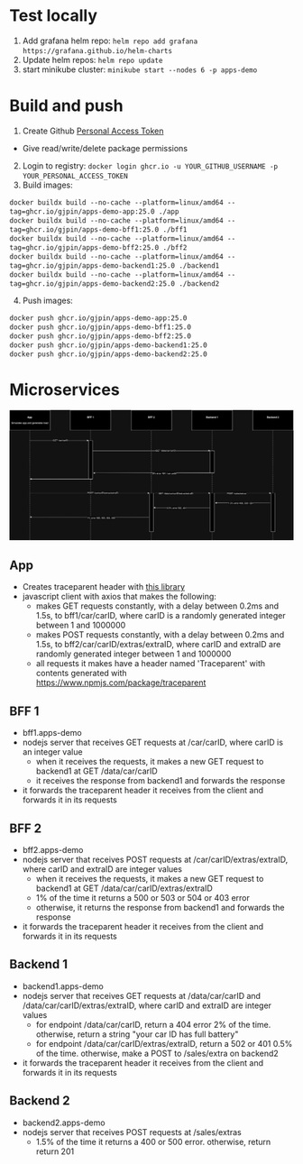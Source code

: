 # Test locally

1. Add grafana helm repo: `helm repo add grafana https://grafana.github.io/helm-charts`
2. Update helm repos: `helm repo update`
3. start minikube cluster: `minikube start --nodes 6 -p apps-demo`

# Build and push

1. Create Github [Personal Access Token](https://github.com/settings/tokens/new)

- Give read/write/delete package permissions

2. Login to registry: `docker login ghcr.io -u YOUR_GITHUB_USERNAME -p YOUR_PERSONAL_ACCESS_TOKEN`
3. Build images:

```
docker buildx build --no-cache --platform=linux/amd64 --tag=ghcr.io/gjpin/apps-demo-app:25.0 ./app
docker buildx build --no-cache --platform=linux/amd64 --tag=ghcr.io/gjpin/apps-demo-bff1:25.0 ./bff1
docker buildx build --no-cache --platform=linux/amd64 --tag=ghcr.io/gjpin/apps-demo-bff2:25.0 ./bff2
docker buildx build --no-cache --platform=linux/amd64 --tag=ghcr.io/gjpin/apps-demo-backend1:25.0 ./backend1
docker buildx build --no-cache --platform=linux/amd64 --tag=ghcr.io/gjpin/apps-demo-backend2:25.0 ./backend2
```

4. Push images:

```
docker push ghcr.io/gjpin/apps-demo-app:25.0
docker push ghcr.io/gjpin/apps-demo-bff1:25.0
docker push ghcr.io/gjpin/apps-demo-bff2:25.0
docker push ghcr.io/gjpin/apps-demo-backend1:25.0
docker push ghcr.io/gjpin/apps-demo-backend2:25.0
```

# Microservices

![diagram](apps-demo.drawio.png)

## App

- Creates traceparent header with [this library](https://www.npmjs.com/package/traceparent)
- javascript client with axios that makes the following:
  - makes GET requests constantly, with a delay between 0.2ms and 1.5s, to bff1/car/carID, where carID is a randomly generated integer between 1 and 1000000
  - makes POST requests constantly, with a delay between 0.2ms and 1.5s, to bff2/car/carID/extras/extraID, where carID and extraID are randomly generated integer between 1 and 1000000
  - all requests it makes have a header named 'Traceparent' with contents generated with https://www.npmjs.com/package/traceparent

## BFF 1

- bff1.apps-demo
- nodejs server that receives GET requests at /car/carID, where carID is an integer value
  - when it receives the requests, it makes a new GET request to backend1 at GET /data/car/carID
  - it receives the response from backend1 and forwards the response
- it forwards the traceparent header it receives from the client and forwards it in its requests

## BFF 2

- bff2.apps-demo
- nodejs server that receives POST requests at /car/carID/extras/extraID, where carID and extraID are integer values
  - when it receives the requests, it makes a new GET request to backend1 at GET /data/car/carID/extras/extraID
  - 1% of the time it returns a 500 or 503 or 504 or 403 error
  - otherwise, it returns the response from backend1 and forwards the response
- it forwards the traceparent header it receives from the client and forwards it in its requests

## Backend 1

- backend1.apps-demo
- nodejs server that receives GET requests at /data/car/carID and /data/car/carID/extras/extraID, where carID and extraID are integer values
  - for endpoint /data/car/carID, return a 404 error 2% of the time. otherwise, return a string "your car ID has full battery"
  - for endpoint /data/car/carID/extras/extraID, return a 502 or 401 0.5% of the time. otherwise, make a POST to /sales/extra on backend2
- it forwards the traceparent header it receives from the client and forwards it in its requests

## Backend 2

- backend2.apps-demo
- nodejs server that receives POST requests at /sales/extras
  - 1.5% of the time it returns a 400 or 500 error. otherwise, return return 201
